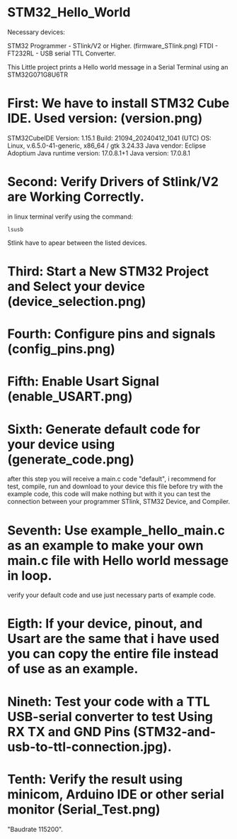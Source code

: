 # STM32_Hello_World

Necessary devices:

STM32 Programmer - STlink/V2 or Higher. (firmware_STlink.png)
FTDI - FT232RL - USB serial TTL Converter.

This Little project prints a Hello world message in a Serial Terminal using an STM32G071G8U6TR


# First: We have to install STM32 Cube IDE. Used version: (version.png)

STM32CubeIDE
Version: 1.15.1
Build: 21094_20240412_1041 (UTC)
OS: Linux, v.6.5.0-41-generic, x86_64 / gtk 3.24.33
Java vendor: Eclipse Adoptium
Java runtime version: 17.0.8.1+1
Java version: 17.0.8.1

# Second: Verify Drivers of Stlink/V2 are Working Correctly.
in linux terminal verify using the command: 

`lsusb`

Stlink have to apear between the listed devices.

# Third: Start a New STM32 Project and Select your device (device_selection.png)

# Fourth: Configure pins and signals (config_pins.png) 

# Fifth: Enable Usart Signal (enable_USART.png)

# Sixth: Generate default code for your device using (generate_code.png)
after this step you will receive a main.c code "default", i recommend for test, compile, run and download to your device this file before try with the example code, this code will make nothing but with it you can test the connection between your programmer STlink, STM32 Device, and Compiler.

# Seventh: Use example_hello_main.c as an example to make your own main.c file with Hello world message in loop.
verify your default code and use just necessary parts of example code.

# Eigth: If your device, pinout, and Usart are the same that i have used you can copy the entire file instead of use as an example.

# Nineth: Test your code with a TTL USB-serial converter to test Using RX TX and GND Pins (STM32-and-usb-to-ttl-connection.jpg).

# Tenth: Verify the result using minicom, Arduino IDE or other serial monitor (Serial_Test.png)
"Baudrate 115200".
 




